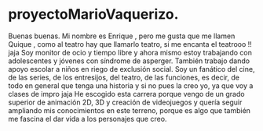 # proyectoMarioVaquerizo.

Buenas buenas. Mi nombre es Enrique , pero me gusta que me llamen Quique , como al teatro hay que llamarlo teatro, si me encanta el teatrooo  !! jaja
Soy monitor de ocio y tiempo libre y ahora mismo estoy trabajando con adolescentes y jóvenes con síndrome de asperger. También trabajo dando apoyo escolar a niños en riego de exclusión social.
Soy un fanático del cine, de las series, de los entresijos, del teatro, de las funciones, es decir, de todo en general que tenga una historia y si no pues la creo yo,  ya que voy a clases de impro jaja
He escogido esta carrera porque vengo de un grado superior de animación 2D, 3D y creación de videojuegos y quería seguir ampliando mis conocimientos en este terreno, porque es algo que también me fascina el dar vida a los personajes que creo.
